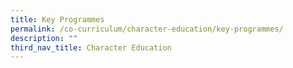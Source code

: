 ```yaml
---
title: Key Programmes
permalink: /co-curriculum/character-education/key-programmes/
description: ""
third_nav_title: Character Education
---
```

